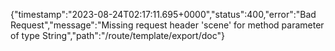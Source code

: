 {"timestamp":"2023-08-24T02:17:11.695+0000","status":400,"error":"Bad Request","message":"Missing request header 'scene' for method parameter of type String","path":"/route/template/export/doc"}